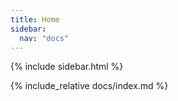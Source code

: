 ```yaml
---
title: Home
sidebar:
  nav: "docs"
---
```



{% include sidebar.html %}

{% include_relative docs/index.md %}
